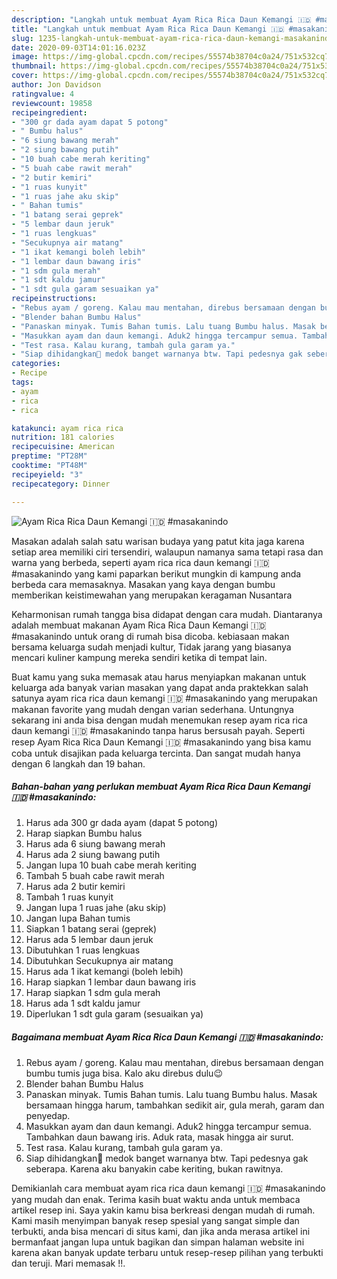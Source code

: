 ```yaml
---
description: "Langkah untuk membuat Ayam Rica Rica Daun Kemangi 🇮🇩 #masakanindo Teruji"
title: "Langkah untuk membuat Ayam Rica Rica Daun Kemangi 🇮🇩 #masakanindo Teruji"
slug: 1235-langkah-untuk-membuat-ayam-rica-rica-daun-kemangi-masakanindo-teruji
date: 2020-09-03T14:01:16.023Z
image: https://img-global.cpcdn.com/recipes/55574b38704c0a24/751x532cq70/ayam-rica-rica-daun-kemangi-🇮🇩-masakanindo-foto-resep-utama.jpg
thumbnail: https://img-global.cpcdn.com/recipes/55574b38704c0a24/751x532cq70/ayam-rica-rica-daun-kemangi-🇮🇩-masakanindo-foto-resep-utama.jpg
cover: https://img-global.cpcdn.com/recipes/55574b38704c0a24/751x532cq70/ayam-rica-rica-daun-kemangi-🇮🇩-masakanindo-foto-resep-utama.jpg
author: Jon Davidson
ratingvalue: 4
reviewcount: 19858
recipeingredient:
- "300 gr dada ayam dapat 5 potong"
- " Bumbu halus"
- "6 siung bawang merah"
- "2 siung bawang putih"
- "10 buah cabe merah keriting"
- "5 buah cabe rawit merah"
- "2 butir kemiri"
- "1 ruas kunyit"
- "1 ruas jahe aku skip"
- " Bahan tumis"
- "1 batang serai geprek"
- "5 lembar daun jeruk"
- "1 ruas lengkuas"
- "Secukupnya air matang"
- "1 ikat kemangi boleh lebih"
- "1 lembar daun bawang iris"
- "1 sdm gula merah"
- "1 sdt kaldu jamur"
- "1 sdt gula garam sesuaikan ya"
recipeinstructions:
- "Rebus ayam / goreng. Kalau mau mentahan, direbus bersamaan dengan bumbu tumis juga bisa. Kalo aku direbus dulu😉"
- "Blender bahan Bumbu Halus"
- "Panaskan minyak. Tumis Bahan tumis. Lalu tuang Bumbu halus. Masak bersamaan hingga harum, tambahkan sedikit air, gula merah, garam dan penyedap."
- "Masukkan ayam dan daun kemangi. Aduk2 hingga tercampur semua. Tambahkan daun bawang iris. Aduk rata, masak hingga air surut."
- "Test rasa. Kalau kurang, tambah gula garam ya."
- "Siap dihidangkan🥰 medok banget warnanya btw. Tapi pedesnya gak seberapa. Karena aku banyakin cabe keriting, bukan rawitnya."
categories:
- Recipe
tags:
- ayam
- rica
- rica

katakunci: ayam rica rica 
nutrition: 181 calories
recipecuisine: American
preptime: "PT28M"
cooktime: "PT48M"
recipeyield: "3"
recipecategory: Dinner

---
```



![Ayam Rica Rica Daun Kemangi 🇮🇩 #masakanindo](https://img-global.cpcdn.com/recipes/55574b38704c0a24/751x532cq70/ayam-rica-rica-daun-kemangi-🇮🇩-masakanindo-foto-resep-utama.jpg)

Masakan adalah salah satu warisan budaya yang patut kita jaga karena setiap area memiliki ciri tersendiri, walaupun namanya sama tetapi rasa dan warna yang berbeda, seperti ayam rica rica daun kemangi 🇮🇩 #masakanindo yang kami paparkan berikut mungkin di kampung anda berbeda cara memasaknya. Masakan yang kaya dengan bumbu memberikan keistimewahan yang merupakan keragaman Nusantara

Keharmonisan rumah tangga bisa didapat dengan cara mudah. Diantaranya adalah membuat makanan Ayam Rica Rica Daun Kemangi 🇮🇩 #masakanindo untuk orang di rumah bisa dicoba. kebiasaan makan bersama keluarga sudah menjadi kultur, Tidak jarang yang biasanya mencari kuliner kampung mereka sendiri ketika di tempat lain.



Buat kamu yang suka memasak atau harus menyiapkan makanan untuk keluarga ada banyak varian masakan yang dapat anda praktekkan salah satunya ayam rica rica daun kemangi 🇮🇩 #masakanindo yang merupakan makanan favorite yang mudah dengan varian sederhana. Untungnya sekarang ini anda bisa dengan mudah menemukan resep ayam rica rica daun kemangi 🇮🇩 #masakanindo tanpa harus bersusah payah.
Seperti resep Ayam Rica Rica Daun Kemangi 🇮🇩 #masakanindo yang bisa kamu coba untuk disajikan pada keluarga tercinta. Dan sangat mudah hanya dengan 6 langkah dan 19 bahan.


<!--inarticleads1-->

##### Bahan-bahan yang perlukan membuat Ayam Rica Rica Daun Kemangi 🇮🇩 #masakanindo:

1. Harus ada 300 gr dada ayam (dapat 5 potong)
1. Harap siapkan  Bumbu halus
1. Harus ada 6 siung bawang merah
1. Harus ada 2 siung bawang putih
1. Jangan lupa 10 buah cabe merah keriting
1. Tambah 5 buah cabe rawit merah
1. Harus ada 2 butir kemiri
1. Tambah 1 ruas kunyit
1. Jangan lupa 1 ruas jahe (aku skip)
1. Jangan lupa  Bahan tumis
1. Siapkan 1 batang serai (geprek)
1. Harus ada 5 lembar daun jeruk
1. Dibutuhkan 1 ruas lengkuas
1. Dibutuhkan Secukupnya air matang
1. Harus ada 1 ikat kemangi (boleh lebih)
1. Harap siapkan 1 lembar daun bawang iris
1. Harap siapkan 1 sdm gula merah
1. Harus ada 1 sdt kaldu jamur
1. Diperlukan 1 sdt gula garam (sesuaikan ya)




<!--inarticleads2-->

##### Bagaimana membuat  Ayam Rica Rica Daun Kemangi 🇮🇩 #masakanindo:

1. Rebus ayam / goreng. Kalau mau mentahan, direbus bersamaan dengan bumbu tumis juga bisa. Kalo aku direbus dulu😉
1. Blender bahan Bumbu Halus
1. Panaskan minyak. Tumis Bahan tumis. Lalu tuang Bumbu halus. Masak bersamaan hingga harum, tambahkan sedikit air, gula merah, garam dan penyedap.
1. Masukkan ayam dan daun kemangi. Aduk2 hingga tercampur semua. Tambahkan daun bawang iris. Aduk rata, masak hingga air surut.
1. Test rasa. Kalau kurang, tambah gula garam ya.
1. Siap dihidangkan🥰 medok banget warnanya btw. Tapi pedesnya gak seberapa. Karena aku banyakin cabe keriting, bukan rawitnya.




Demikianlah cara membuat ayam rica rica daun kemangi 🇮🇩 #masakanindo yang mudah dan enak. Terima kasih buat waktu anda untuk membaca artikel resep ini. Saya yakin kamu bisa berkreasi dengan mudah di rumah. Kami masih menyimpan banyak resep spesial yang sangat simple dan terbukti, anda bisa mencari di situs kami, dan jika anda merasa artikel ini bermanfaat jangan lupa untuk bagikan dan simpan halaman website ini karena akan banyak update terbaru untuk resep-resep pilihan yang terbukti dan teruji. Mari memasak !!. 
